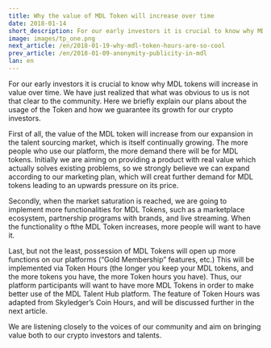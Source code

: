 ```yaml
---
title: Why the value of MDL Token will increase over time
date: 2018-01-14
short_description: For our early investors it is crucial to know why MDL tokens will increase in value over time. 
image: images/tp_one.png
next_article: /en/2018-01-19-why-mdl-token-hours-are-so-cool
prev_article: /en/2018-01-09-anonymity-publicity-in-mdl
lan: en
---
```

 
For our early investors it is crucial to know why MDL tokens will increase in value over time. We have just realized that what was obvious to us is not that clear to the community. Here we briefly explain our plans about the usage of the Token and how we guarantee its growth for our crypto investors.

First of all, the value of the MDL token will increase from our expansion in the talent sourcing market, which is itself continually growing. The more people who use our platform, the more demand there will be for MDL tokens. Initially we are aiming on providing a product with real value which actually solves existing problems, so we strongly believe we can expand according to our marketing plan, which will creat further demand for MDL tokens leading to an upwards pressure on its price.

Secondly, when the market saturation is reached, we are going to implement more functionalities for MDL Tokens, such as a marketplace ecosystem, partnership programs with brands, and live streaming. When the functionality o fthe MDL Token increases, more people will want to have it.

Last, but not the least, possession of MDL Tokens will open up more functions on our platforms (“Gold Membership” features, etc.) This will be implemented via Token Hours (the longer you keep your MDL tokens, and the more tokens you have, the more Token hours you have). Thus, our platform participants will want to have more MDL Tokens in order to make better use of the MDL Talent Hub platform. The feature of Token Hours was adapted from Skyledger’s Coin Hours, and will be discussed further in the next article.

We are listening closely to the voices of our community and aim on bringing value both to our crypto investors and talents.